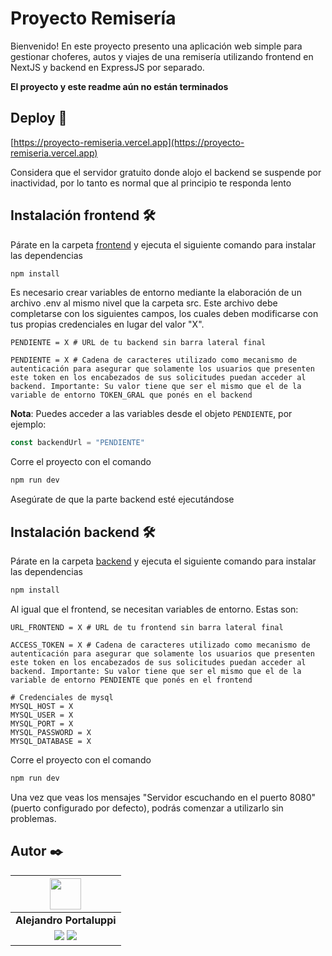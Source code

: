 # Proyecto Remisería

Bienvenido! En este proyecto presento una aplicación web simple para gestionar choferes, autos y viajes de una remisería utilizando frontend en NextJS y backend en ExpressJS por separado.

**El proyecto y este readme aún no están terminados**

## Deploy 🚀

[https://proyecto-remiseria.vercel.app](https://proyecto-remiseria.vercel.app)

Considera que el servidor gratuito donde alojo el backend se suspende por inactividad, por lo tanto es normal que al principio te responda lento

## Instalación frontend 🛠️

Párate en la carpeta [frontend](./frontend) y ejecuta el siguiente comando para instalar las dependencias

```bash
npm install
```

Es necesario crear variables de entorno mediante la elaboración de un archivo .env al mismo nivel que la carpeta src. Este archivo debe completarse con los siguientes campos, los cuales deben modificarse con tus propias credenciales en lugar del valor "X".

```env
PENDIENTE = X # URL de tu backend sin barra lateral final

PENDIENTE = X # Cadena de caracteres utilizado como mecanismo de autenticación para asegurar que solamente los usuarios que presenten este token en los encabezados de sus solicitudes puedan acceder al backend. Importante: Su valor tiene que ser el mismo que el de la variable de entorno TOKEN_GRAL que ponés en el backend
```

**Nota**: Puedes acceder a las variables desde el objeto `PENDIENTE`, por ejemplo:

```js
const backendUrl = "PENDIENTE"
```

Corre el proyecto con el comando

```bash
npm run dev
```

Asegúrate de que la parte backend esté ejecutándose

## Instalación backend 🛠️

Párate en la carpeta [backend](./backend) y ejecuta el siguiente comando para instalar las dependencias

```bash
npm install
```

Al igual que el frontend, se necesitan variables de entorno. Estas son:

```env
URL_FRONTEND = X # URL de tu frontend sin barra lateral final

ACCESS_TOKEN = X # Cadena de caracteres utilizado como mecanismo de autenticación para asegurar que solamente los usuarios que presenten este token en los encabezados de sus solicitudes puedan acceder al backend. Importante: Su valor tiene que ser el mismo que el de la variable de entorno PENDIENTE que ponés en el frontend

# Credenciales de mysql
MYSQL_HOST = X
MYSQL_USER = X
MYSQL_PORT = X
MYSQL_PASSWORD = X
MYSQL_DATABASE = X
```

Corre el proyecto con el comando

```bash
npm run dev
```

Una vez que veas los mensajes "Servidor escuchando en el puerto 8080" (puerto configurado por defecto), podrás comenzar a utilizarlo sin problemas.

## Autor ✒️

| <img src="https://avatars.githubusercontent.com/u/107259761?v=4" width=50>|
|:-:|
| **Alejandro Portaluppi** |
| <a href="https://github.com/Ale6100"><img src="https://img.shields.io/badge/github-%23121011.svg?&style=for-the-badge&logo=github&logoColor=white"/></a> <a href="https://www.linkedin.com/in/alejandro-portaluppi"><img src="https://img.shields.io/badge/linkedin%20-%230077B5.svg?&style=for-the-badge&logo=linkedin&logoColor=white"/></a> |
